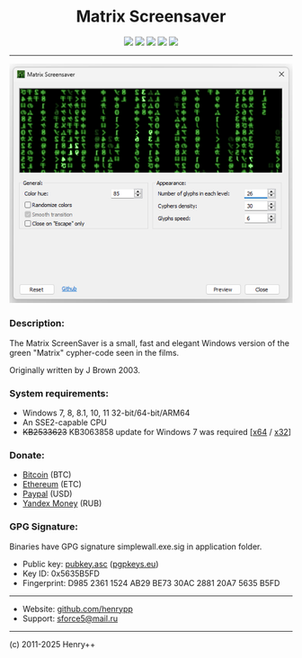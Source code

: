 <h1 align="center">Matrix Screensaver</h1>

<p align="center">
	<a href="https://github.com/henrypp/matrix/releases"><img src="https://img.shields.io/github/v/release/henrypp/matrix?style=flat-square&include_prereleases&label=version" /></a>
	<a href="https://github.com/henrypp/matrix/releases"><img src="https://img.shields.io/github/downloads/henrypp/matrix/total.svg?style=flat-square" /></a>
	<a href="https://github.com/henrypp/matrix/issues"><img src="https://img.shields.io/github/issues-raw/henrypp/matrix.svg?style=flat-square&label=issues" /></a>
	<a href="https://github.com/henrypp/matrix/graphs/contributors"><img src="https://img.shields.io/github/contributors/henrypp/matrix?style=flat-square" /></a>
	<a href="https://github.com/henrypp/matrix/blob/master/LICENSE"><img src="https://img.shields.io/github/license/henrypp/matrix?style=flat-square" /></a>
</p>

-------

<p align="center">
	<img src="/images/matrix.png?im" />
</p>

### Description:
The Matrix ScreenSaver is a small, fast and elegant Windows version of the green "Matrix" cypher-code seen in the films.

Originally written by J Brown 2003.

### System requirements:
- Windows 7, 8, 8.1, 10, 11 32-bit/64-bit/ARM64
- An SSE2-capable CPU
- <s>KB2533623</s> KB3063858 update for Windows 7 was required [[x64](https://www.microsoft.com/en-us/download/details.aspx?id=47442) / [x32](https://www.microsoft.com/en-us/download/details.aspx?id=47409)]

### Donate:
- [Bitcoin](https://www.blockchain.com/btc/address/1LrRTXPsvHcQWCNZotA9RcwjsGcRghG96c) (BTC)
- [Ethereum](https://www.blockchain.com/explorer/addresses/eth/0xe2C84A62eb2a4EF154b19bec0c1c106734B95960) (ETC)
- [Paypal](https://paypal.me/henrypp) (USD)
- [Yandex Money](https://yoomoney.ru/to/4100115776040583) (RUB)

### GPG Signature:
Binaries have GPG signature simplewall.exe.sig in application folder.

- Public key: [pubkey.asc](https://raw.githubusercontent.com/henrypp/builder/master/pubkey.asc) ([pgpkeys.eu](https://pgpkeys.eu/pks/lookup?op=index&fingerprint=on&search=0x5635B5FD))
- Key ID: 0x5635B5FD
- Fingerprint: D985 2361 1524 AB29 BE73 30AC 2881 20A7 5635 B5FD
---
- Website: [github.com/henrypp](https://github.com/henrypp)
- Support: sforce5@mail.ru
---
(c) 2011-2025 Henry++
